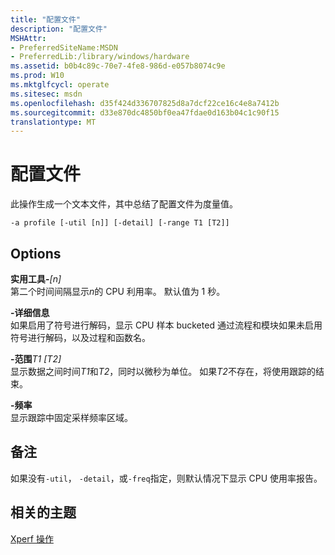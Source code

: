 ```yaml
---
title: "配置文件"
description: "配置文件"
MSHAttr:
- PreferredSiteName:MSDN
- PreferredLib:/library/windows/hardware
ms.assetid: b0b4c89c-70e7-4fe8-986d-e057b8074c9e
ms.prod: W10
ms.mktglfcycl: operate
ms.sitesec: msdn
ms.openlocfilehash: d35f424d336707825d8a7dcf22ce16c4e8a7412b
ms.sourcegitcommit: d33e870dc4850bf0ea47fdae0d163b04c1c90f15
translationtype: MT
---
```

# <a name="profile"></a>配置文件


此操作生成一个文本文件，其中总结了配置文件为度量值。

``` syntax
-a profile [-util [n]] [-detail] [-range T1 [T2]]
```

## <a name="options"></a>Options


<a href="" id="-util-n-"></a>**实用工具-***\[n\]*  
第二个时间间隔显示*n*的 CPU 利用率。 默认值为 1 秒。

<a href="" id="-detail"></a>**-详细信息**  
如果启用了符号进行解码，显示 CPU 样本 bucketed 通过流程和模块如果未启用符号进行解码，以及过程和函数名。

<a href="" id="-ranget1--t2-"></a>**-范围***T1 \[T2\]*  
显示数据之间时间*T1*和*T2*，同时以微秒为单位。 如果*T2*不存在，将使用跟踪的结束。

<a href="" id="-freq"></a>**-频率**  
显示跟踪中固定采样频率区域。

## <a name="remarks"></a>备注


如果没有`-util`， `-detail`，或`-freq`指定，则默认情况下显示 CPU 使用率报告。

## <a name="related-topics"></a>相关的主题


[Xperf 操作](xperf-actions.md)

 

 







